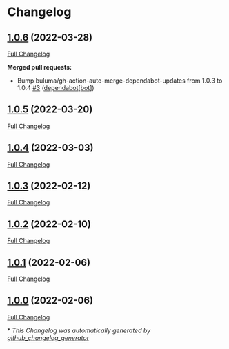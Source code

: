 # Changelog

## [1.0.6](https://github.com/buluma/ansible-role-maintenance/tree/1.0.6) (2022-03-28)

[Full Changelog](https://github.com/buluma/ansible-role-maintenance/compare/1.0.5...1.0.6)

**Merged pull requests:**

- Bump buluma/gh-action-auto-merge-dependabot-updates from 1.0.3 to 1.0.4 [\#3](https://github.com/buluma/ansible-role-maintenance/pull/3) ([dependabot[bot]](https://github.com/apps/dependabot))

## [1.0.5](https://github.com/buluma/ansible-role-maintenance/tree/1.0.5) (2022-03-20)

[Full Changelog](https://github.com/buluma/ansible-role-maintenance/compare/1.0.4...1.0.5)

## [1.0.4](https://github.com/buluma/ansible-role-maintenance/tree/1.0.4) (2022-03-03)

[Full Changelog](https://github.com/buluma/ansible-role-maintenance/compare/1.0.3...1.0.4)

## [1.0.3](https://github.com/buluma/ansible-role-maintenance/tree/1.0.3) (2022-02-12)

[Full Changelog](https://github.com/buluma/ansible-role-maintenance/compare/1.0.2...1.0.3)

## [1.0.2](https://github.com/buluma/ansible-role-maintenance/tree/1.0.2) (2022-02-10)

[Full Changelog](https://github.com/buluma/ansible-role-maintenance/compare/1.0.1...1.0.2)

## [1.0.1](https://github.com/buluma/ansible-role-maintenance/tree/1.0.1) (2022-02-06)

[Full Changelog](https://github.com/buluma/ansible-role-maintenance/compare/1.0.0...1.0.1)

## [1.0.0](https://github.com/buluma/ansible-role-maintenance/tree/1.0.0) (2022-02-06)

[Full Changelog](https://github.com/buluma/ansible-role-maintenance/compare/27e7790a18acdd95ec2ff4a02a2fc0a0f89f2fac...1.0.0)



\* *This Changelog was automatically generated by [github_changelog_generator](https://github.com/github-changelog-generator/github-changelog-generator)*
